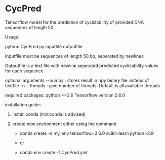 # CycPred
Tensorflow model for the prediction of cyclizability of provided DNA sequences of length 50

Usage:

python CycPred.py inputfile outputfile

Inputfile must be sequences of length 50 bp, seperated by newlines

Outputfile is a text file with newline seperated predicted cyclizability values for each sequence

optional arguments
--numpy : stores result in npy binary file instead of textfile
-n --threads : give number of threads. Default is all available threads



required packages:
python >=3.9
Tensorflow version 2.6.0

installation guide:

1. install conda (miniconda is advised)
2. create new environment either using the command

      - conda create -n my_env tensorflow=2.6.0 scikit-learn python>3.9
      
      - or
            
      - conda env create -f CycPred.yml

